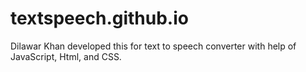 # textspeech.github.io
Dilawar Khan developed this for text to speech converter with help of JavaScript, Html, and CSS.
